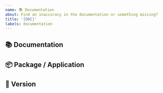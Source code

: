 ```yaml
---
name: 📚 Documentation
about: Find an inaccuracy in the documentation or something missing?
title: '[DOC]'
labels: documentation
---
```


<!---
Thanks for filing an issue! Before you submit, please check the open/closed issues since someone might have asked the same thing before!
-->

## 📚 Documentation

<!--- Provide a general summary of the issue here -->

## 📦 Package / Application

<!-- For what package(s) or application(s) would you like to modify the documentation? -->
<!-- [e.g.: @sensenet/query or sn-dms-demo ] -->

## 📃 Version

<!-- The concrete version of the package / application -->
